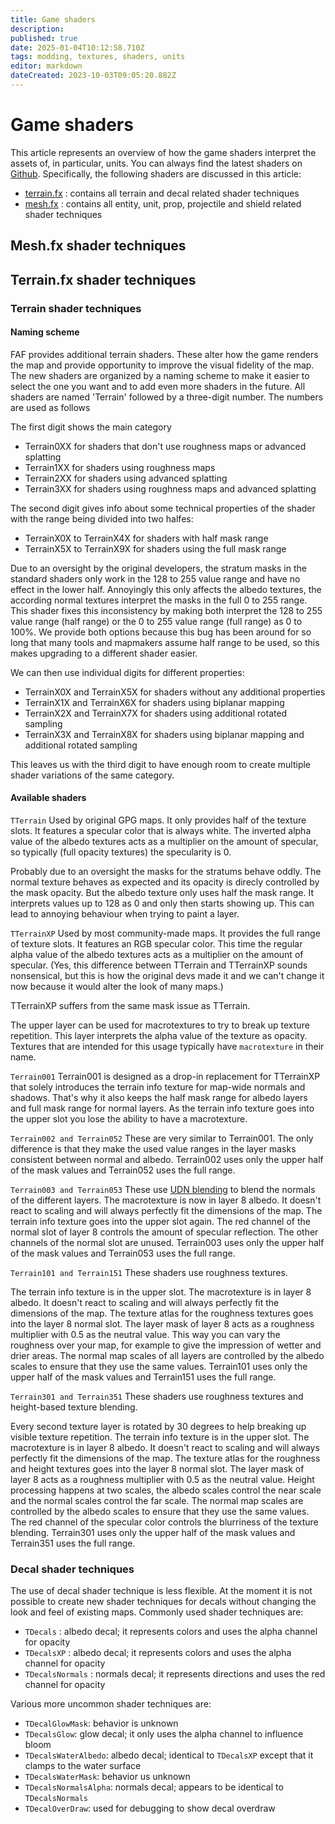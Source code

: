 ```yaml
---
title: Game shaders
description: 
published: true
date: 2025-01-04T10:12:58.710Z
tags: modding, textures, shaders, units
editor: markdown
dateCreated: 2023-10-03T09:05:20.882Z
---
```


# Game shaders

This article represents an overview of how the game shaders interpret the assets of, in particular, units. You can always find the latest shaders on [Github](https://github.com/FAForever/fa/tree/deploy/fafdevelop/effects). Specifically, the following shaders are discussed in this article:

- [terrain.fx](https://github.com/FAForever/fa/blob/deploy/fafdevelop/effects/terrain.fx) : contains all terrain and decal related shader techniques
- [mesh.fx](https://github.com/FAForever/fa/blob/deploy/fafdevelop/effects/mesh.fx) : contains all entity, unit, prop, projectile and shield related shader techniques

## Mesh.fx shader techniques

<todo></todo>

## Terrain.fx shader techniques

<todo></todo>
  
### Terrain shader techniques

#### Naming scheme
FAF provides additional terrain shaders. These alter how the game renders the map and provide opportunity to improve the visual fidelity of the map. 
The new shaders are organized by a naming scheme to make it easier to select the one you want and to add even more shaders in the future. All shaders are named 'Terrain' followed by a three-digit number. The numbers are used as follows

The first digit shows the main category
- Terrain0XX for shaders that don't use roughness maps or advanced splatting
- Terrain1XX for shaders using roughness maps
- Terrain2XX for shaders using advanced splatting
- Terrain3XX for shaders using roughness maps and advanced splatting

The second digit gives info about some technical properties of the shader with the range being divided into two halfes:
- TerrainX0X to TerrainX4X for shaders with half mask range
- TerrainX5X to TerrainX9X for shaders using the full mask range

Due to an oversight by the original developers, the stratum masks in the standard shaders only work in the 128 to 255 value range and have no effect in the lower half. Annoyingly this only affects the albedo textures, the according normal textures interpret the masks in the full 0 to 255 range.
This shader fixes this inconsistency by making both interpret the 128 to 255 value range (half range) or the 0 to 255 value range (full range) as 0 to 100%.
We provide both options because this bug has been around for so long that many tools and mapmakers assume half range to be used, so this makes upgrading to a different shader easier.

We can then use individual digits for different properties:
- TerrainX0X and TerrainX5X for shaders without any additional properties
- TerrainX1X and TerrainX6X for shaders using biplanar mapping
- TerrainX2X and TerrainX7X for shaders using additional rotated sampling
- TerrainX3X and TerrainX8X for shaders using biplanar mapping and additional rotated sampling

This leaves us with the third digit to have enough room to create multiple shader variations of the same category.

#### Available shaders

`TTerrain`
Used by original GPG maps. It only provides half of the texture slots.
It features a specular color that is always white. The inverted alpha value of the albedo textures acts as a multiplier on the amount of specular, so typically (full opacity textures) the specularity is 0.

Probably due to an oversight the masks for the stratums behave oddly. The normal texture behaves as expected and its opacity is direcly controlled by the mask opacity. But the albedo texture only uses half the mask range. It interprets values up to 128 as 0 and only then starts showing up. This can lead to annoying behaviour when trying to paint a layer.

`TTerrainXP`
Used by most community-made maps. It provides the full range of texture slots.
It features an RGB specular color. This time the regular alpha value of the albedo textures acts as a multiplier on the amount of specular. (Yes, this difference between TTerrain and TTerrainXP sounds nonsensical, but this is how the original devs made it and we can't change it now because it would alter the look of many maps.)

TTerrainXP suffers from the same mask issue as TTerrain.

The upper layer can be used for macrotextures to try to break up texture repetition. This layer interprets the alpha value of the texture as opacity. Textures that are intended for this usage typically have `macrotexture` in their name.

`Terrain001`
Terrain001 is designed as a drop-in replacement for TTerrainXP that solely introduces the terrain info texture for map-wide normals and shadows. That's why it also keeps the half mask range for albedo layers and full mask range for normal layers.
As the terrain info texture goes into the upper slot you lose the ability to have a macrotexture.

`Terrain002 and Terrain052`
These are very similar to Terrain001. The only difference is that they make the used value ranges in the layer masks consistent between normal and albedo. Terrain002 uses only the upper half of the mask values and Terrain052 uses the full range.

`Terrain003 and Terrain053`
These use [UDN blending](https://blog.selfshadow.com/publications/blending-in-detail/) to blend the normals of the different layers.
The macrotexture is now in layer 8 albedo. It doesn't react to scaling and will always perfectly fit the dimensions of the map.
The terrain info texture goes into the upper slot again.
The red channel of the normal slot of layer 8 controls the amount of specular reflection. The other channels of the normal slot are unused.
Terrain003 uses only the upper half of the mask values and Terrain053 uses the full range.

`Terrain101 and Terrain151`
These shaders use roughness textures.

The terrain info texture is in the upper slot.
The macrotexture is in layer 8 albedo. It doesn't react to scaling and will always perfectly fit the dimensions of the map.
The texture atlas for the roughness textures goes into the layer 8 normal slot.
The layer mask of layer 8 acts as a roughness multiplier with 0.5 as the neutral value. This way you can vary the roughness over your map, for example to give the impression of wetter and drier areas.
The normal map scales of all layers are controlled by the albedo scales to ensure that they use the same values.
Terrain101 uses only the upper half of the mask values and Terrain151 uses the full range.

`Terrain301 and Terrain351`
These shaders use roughness textures and height-based texture blending.

Every second texture layer is rotated by 30 degrees to help breaking up visible texture repetition.
The terrain info texture is in the upper slot.
The macrotexture is in layer 8 albedo. It doesn't react to scaling and will always perfectly fit the dimensions of the map.
The texture atlas for the roughness and height textures goes into the layer 8 normal slot.
The layer mask of layer 8 acts as a roughness multiplier with 0.5 as the neutral value.
Height processing happens at two scales, the albedo scales control the near scale and the normal scales control the far scale.
The normal map scales are controlled by the albedo scales to ensure that they use the same values.
The red channel of the specular color controls the blurriness of the texture blending.
Terrain301 uses only the upper half of the mask values and Terrain351 uses the full range.


    
### Decal shader techniques

The use of decal shader technique is less flexible. At the moment it is not possible to create new shader techniques for decals without changing the look and feel of existing maps. Commonly used shader techniques are:

- `TDecals` : albedo decal; it represents colors and uses the alpha channel for opacity
- `TDecalsXP` : albedo decal; it represents colors and uses the alpha channel for opacity
- `TDecalsNormals` : normals decal; it represents directions and uses the red channel for opacity

Various more uncommon shader techniques are:

- `TDecalGlowMask`: behavior is unknown
- `TDecalsGlow`: glow decal; it only uses the alpha channel to influence bloom
- `TDecalsWaterAlbedo`: albedo decal; identical to `TDecalsXP` except that it clamps to the water surface
- `TDecalsWaterMask`: behavior us unknown
- `TDecalsNormalsAlpha`: normals decal; appears to be identical to `TDecalsNormals`
- `TDecalOverDraw`: used for debugging to show decal overdraw 
